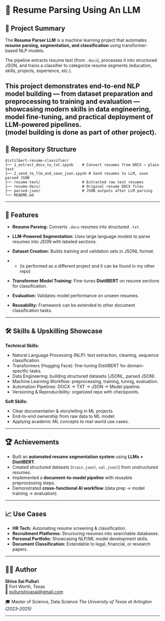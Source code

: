 # 📂 Resume Parsing Using An LLM 

## 📌 Project Summary  
The **Resume Parser LLM** is a machine learning project that automates **resume parsing, segmentation, and classification** using transformer-based NLP models.  

The pipeline extracts resume text (from `.docx`), processes it into structured JSON, and trains a classifier to categorize resume segments (education, skills, projects, experience, etc.).  

This project demonstrates **end-to-end NLP model building** — from dataset preparation and preprocessing to training and evaluation — showcasing modern skills in **data engineering, model fine-tuning, and practical deployment of LLM-powered pipelines**.  
(model building is done as part of other project).
---

## 📁 Repository Structure  

```text
distilbert-resume-classifier/
├── 1_extract_docx_to_txt.ipynb    # Convert resumes from DOCX → plain text
├── 2_send_to_llm_and_save_json.ipynb # Send resumes to LLM, save parsed JSON
├── resume-text/                   # Extracted raw text resumes
├── resume-docs/                   # Original resume DOCX files
├── parsed-json/                   # JSON outputs after LLM parsing
└── README.md
```

---

## 🚀 Features  
- **Resume Parsing:** Converts `.docx` resumes into structured `.txt`.  
- **LLM-Powered Segmentation:** Uses large language models to parse resumes into JSON with labeled sections.  
- **Dataset Creation:** Builds training and validation sets in JSONL format.
  
- - (is performed as a different project and it can be found in my other repo)
- **Transformer Model Training:** Fine-tunes **DistilBERT** on resume sections for classification.
- **Evaluation:** Validates model performance on unseen resumes.  
- **Reusability:** Framework can be extended to other document classification tasks.  

---

## 🛠️ Skills & Upskilling Showcase  

**Technical Skills:**  
- Natural Language Processing (NLP): text extraction, cleaning, sequence classification.  
- Transformers (Hugging Face): fine-tuning DistilBERT for domain-specific tasks.  
- Data Engineering: building structured datasets (JSONL, parsed JSON).  
- Machine Learning Workflow: preprocessing, training, tuning, evaluation.  
- Automation Pipelines: DOCX → TXT → JSON → Model pipeline.  
- Versioning & Reproducibility: organized repo with checkpoints.  

**Soft Skills:**  
- Clear documentation & storytelling in ML projects.  
- End-to-end ownership from raw data to ML model.  
- Applying academic ML concepts to real-world use cases.  

---

## 🏆 Achievements  
- Built an **automated resume segmentation system** using **LLMs + DistilBERT**.  
- Created structured datasets (`train.jsonl`, `val.jsonl`) from unstructured resumes.  
- Implemented a **document-to-model pipeline** with reusable preprocessing steps.  
- Demonstrated **cross-functional AI workflow** (data prep → model training → evaluation).  

---

## 📈 Use Cases  
- **HR Tech:** Automating resume screening & classification.  
- **Recruitment Platforms:** Structuring resumes into searchable databases.  
- **Personal Portfolio:** Showcasing NLP/ML model development skills.  
- **Document Classification:** Extendable to legal, financial, or research papers.  

---

## 👩‍💻 Author  

**Shiva Sai Pulluri**  
📍 Fort Worth, Texas  
📧 pullurishivasai@gmail.com  

🎓 Master of Science, Data Science 
*The University of Texas at Arlington (2023–2025)*  

---
